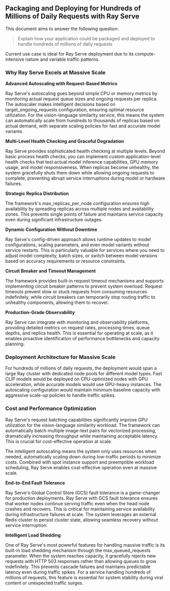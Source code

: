 ## Packaging and Deploying for Hundreds of Millions of Daily Requests with Ray Serve

This document aims to answer the following question:

> Explain how your application could be packaged and deployed to handle hundreds of millions of daily requests

Current use case is ideal for Ray Serve deployment due to its compute-intensive nature and variable traffic patterns.

### Why Ray Serve Excels at Massive Scale

**Advanced Autoscaling with Request-Based Metrics**

Ray Serve's autoscaling goes beyond simple CPU or memory metrics by monitoring actual request queue sizes and ongoing requests per replica. The autoscaler makes intelligent decisions based on target_ongoing_requests configuration, ensuring optimal resource utilization. For the vision-language similarity service, this means the system can automatically scale from hundreds to thousands of replicas based on actual demand, with separate scaling policies for fast and accurate model variants.

**Multi-Level Health Checking and Graceful Degradation**

Ray Serve provides sophisticated health checking at multiple levels. Beyond basic process health checks, you can implement custom application-level health checks that test actual model inference capabilities, GPU memory usage, and model responsiveness. When replicas become unhealthy, the system gracefully shuts them down while allowing ongoing requests to complete, preventing abrupt service interruptions during model or hardware failures.

**Strategic Replica Distribution**

The framework's max_replicas_per_node configuration ensures high availability by spreading replicas across multiple nodes and availability zones. This prevents single points of failure and maintains service capacity even during significant infrastructure outages.

**Dynamic Configuration Without Downtime**

Ray Serve's config-driven approach allows runtime updates to model configurations, scaling parameters, and even model variants without service restarts. This is particularly valuable for services where you need to adjust model complexity, batch sizes, or switch between model versions based on accuracy requirements or resource constraints.

**Circuit Breaker and Timeout Management**

The framework provides built-in request timeout mechanisms and supports implementing circuit breaker patterns to prevent system overload. Request timeouts prevent slow or stuck requests from consuming resources indefinitely, while circuit breakers can temporarily stop routing traffic to unhealthy components, allowing them to recover.

**Production-Grade Observability**

Ray Serve can integrate with monitoring and observability platforms, providing detailed metrics on request rates, processing times, queue depths, and replica health. This is essential for operating at scale, as it enables proactive identification of performance bottlenecks and capacity planning.

### Deployment Architecture for Massive Scale

For hundreds of millions of daily requests, the deployment would span a large Ray cluster with dedicated node pools for different model types. Fast CLIP models would be deployed on CPU-optimized nodes with GPU acceleration, while accurate models would use GPU-heavy instances. The autoscaling configuration would maintain minimum baseline capacity with aggressive scale-up policies to handle traffic spikes.

### Cost and Performance Optimization

Ray Serve's request batching capabilities significantly improve GPU utilization for the vision-language similarity workload. The framework can automatically batch multiple image-text pairs for vectorized processing, dramatically increasing throughput while maintaining acceptable latency. This is crucial for cost-effective operation at scale.

The intelligent autoscaling means the system only uses resources when needed, automatically scaling down during low-traffic periods to minimize costs. Combined with spot instance support and preemptible workload scheduling, Ray Serve enables cost-effective operation even at massive scale.

**End-to-End Fault Tolerance**

Ray Serve's Global Control Store (GCS) fault tolerance is a game-changer for production deployments. Ray Serve with GCS fault tolerance ensures that worker nodes continue serving traffic even when the head node crashes and recovers. This is critical for maintaining service availability during infrastructure failures at scale. The system leverages an external Redis cluster to persist cluster state, allowing seamless recovery without service interruption.

**Intelligent Load Shedding**

One of Ray Serve's most powerful features for handling massive traffic is its built-in load shedding mechanism through the max_queued_requests parameter. When the system reaches capacity, it gracefully rejects new requests with HTTP 503 responses rather than allowing queues to grow indefinitely. This prevents cascade failures and maintains predictable latency even during traffic spikes. For a service handling hundreds of millions of requests, this feature is essential for system stability during viral content or unexpected traffic surges.

